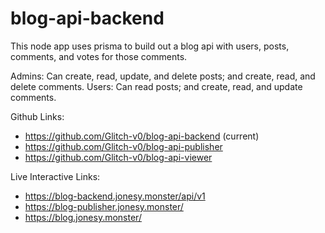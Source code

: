 # blog-api-backend

This node app uses prisma to build out a blog api with users, posts, comments, and votes for those comments.

Admins: Can create, read, update, and delete posts; and create, read, and delete comments.
Users: Can read posts; and create, read, and update comments.

Github Links:

- https://github.com/Glitch-v0/blog-api-backend (current)
- https://github.com/Glitch-v0/blog-api-publisher
- https://github.com/Glitch-v0/blog-api-viewer

Live Interactive Links:

- https://blog-backend.jonesy.monster/api/v1
- https://blog-publisher.jonesy.monster/
- https://blog.jonesy.monster/
